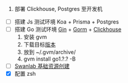 1. 部署 Clickhouse, Postgres 至开发机
- [ ] 搭建 Js 测试环境 Koa + Prisma + Postgres
- [ ] 搭建 Go 测试环境 [Gin](https://github.com/gin-gonic/gin) + [Gorm](https://gorm.io/zh_CN/docs/index.html) + [Clickhouse](https://github.com/go-gorm/clickhouse)
	1. 安装 gvm
	2. 下载目标[版本](https://go.dev/dl/)
	3. 放到 ~/.gvm/archive/
	4. gvm install go1.?.? -B
- [ ] [Swanlab 基础资源创建](https://github.com/SwanHubX/SwanLab-IaC/issues/1)
- [x] 配置 zsh